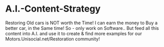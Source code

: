 # A.I.-Content-Strategy
Restoring Old cars is NOT worth the Time! I can earn the money to Buy a better car, in the Same time! So - only work on Software.. But feed all this content into A.I. and use it to create &amp; find more examples for our Motors.Unisocial.net/Restoration community!

